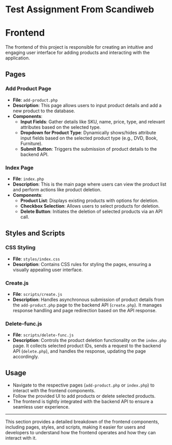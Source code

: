 
# Test Assignment From Scandiweb

# Frontend

The frontend of this project is responsible for creating an intuitive and engaging user interface for adding products and interacting with the application.

## Pages

### Add Product Page
- **File**: `add-product.php`
- **Description**: This page allows users to input product details and add a new product to the database.
- **Components**:
  - **Input Fields**: Gather details like SKU, name, price, type, and relevant attributes based on the selected type.
  - **Dropdown for Product Type**: Dynamically shows/hides attribute input fields based on the selected product type (e.g., DVD, Book, Furniture).
  - **Submit Button**: Triggers the submission of product details to the backend API.

### Index Page
- **File**: `index.php`
- **Description**: This is the main page where users can view the product list and perform actions like product deletion.
- **Components**:
  - **Product List**: Displays existing products with options for deletion.
  - **Checkbox Selection**: Allows users to select products for deletion.
  - **Delete Button**: Initiates the deletion of selected products via an API call.

## Styles and Scripts

### CSS Styling
- **File**: `styles/index.css`
- **Description**: Contains CSS rules for styling the pages, ensuring a visually appealing user interface.

### Create.js
- **File**: `scripts/create.js`
- **Description**: Handles asynchronous submission of product details from the `add-product.php` page to the backend API (`create.php`). It manages response handling and page redirection based on the API response.

### Delete-func.js
- **File**: `scripts/delete-func.js`
- **Description**: Controls the product deletion functionality on the `index.php` page. It collects selected product IDs, sends a request to the backend API (`delete.php`), and handles the response, updating the page accordingly.

## Usage
- Navigate to the respective pages (`add-product.php` or `index.php`) to interact with the frontend components.
- Follow the provided UI to add products or delete selected products.
- The frontend is tightly integrated with the backend API to ensure a seamless user experience.

---

This section provides a detailed breakdown of the frontend components, including pages, styles, and scripts, making it easier for users and developers to understand how the frontend operates and how they can interact with it.